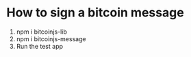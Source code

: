 # How to sign a bitcoin message

1. npm i bitcoinjs-lib
2. npm i bitcoinjs-message
3. Run the test app
